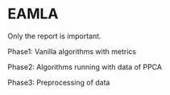 # EAMLA

Only the report is important.

Phase1: Vanilla algorithms with metrics

Phase2: Algorithms running with data of PPCA

Phase3: Preprocessing of data

